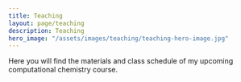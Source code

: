 ```yaml
---
title: Teaching
layout: page/teaching
description: Teaching
hero_image: "/assets/images/teaching/teaching-hero-image.jpg"
---
```


Here you will find the materials and class schedule of my upcoming computational chemistry course.